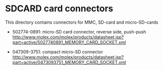 SDCARD card connectors
======================

  This directory contains connectors for MMC, SD-card and micro-SD-cards

  * 502774-0891: micro-SD card connector, reverse side, push-push
      http://www.molex.com/molex/products/datasheet.jsp?part=active/5027740891_MEMORY_CARD_SOCKET.xml

  * 047309-3751: compact micro-SD connector
      http://www.molex.com/molex/products/datasheet.jsp?part=active/0473093751_MEMORY_CARD_SOCKET.xml
